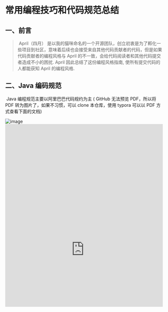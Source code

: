 # 常用编程技巧和代码规范总结

## 一、前言

> ​	April（四月） 是以我的猫咪命名的一个开源团队，创立初衷是为了孵化一些项目到社区，意味着后续也会接受来自其他代码贡献者的代码，但是如果代码贡献者的编程风格与 April 的不一致，会给代码阅读者和其他代码提交者造成不小的困扰. April 因此总结了这份编程风格指南, 使所有提交代码的人都能获知 April 的编程风格.



## 二、Java 编码规范

​	Java 编程规范主要以阿里巴巴代码规约为主 ( GitHub 无法预览 PDF，所以将 PDF 转为图片了，如果不习惯，可以 clone 本仓库，使用 typora 可以以 PDF 方式查看下面的文档)





<div style="width:100%;height:600px;overflow-x:auto;overflow-y:auto">
    <img src="https://github.com/april-projects/april-norm/blob/main/img/JavaDevelopmentManual(HuangshanEdition).png?raw=true" alt="image">
<div>





<embed id="pdfPlayer" src="https://cdn.mobaijun.com/pdf/JavaDevelopmentManual%28HuangshanEdition%29.pdf" type="application/pdf" width="100%" height="800" >

---


## 三、编程技巧（补充）

### 一、注释规范

* 禁用行尾注释
* 方法或常量，成员变量，禁单行注释，应使用文档注释
* 类注释模板

~~~java
/**
  *software：IntelliJ IDEA 2022.1
  *class name: ${NAME}
  *class description： ${END}
  *
  *@author (作者名称) ${DATE} ${TIME}
*/
~~~

* 枚举注释模板

~~~java
/**
  *software：IntelliJ IDEA 2022.1
  *enum name: ${NAME}
  *enum description： ${END}
  *
  *@author (作者名称) ${DATE} ${TIME}
*/
~~~

* 接口注释模板

~~~java
/**
  *software：IntelliJ IDEA 2022.1
  *interface name: ${NAME}
  *interface description： ${END}
  *接口描述： ${END}
  *
  *@author (作者名称) ${DATE} ${TIME}
*/
~~~

* 注解注释模板

~~~java
/**
  *software：IntelliJ IDEA 2022.1
  *annotation name: ${NAME}
  *annotation description： ${END}
  *
  *@author (作者名称) ${DATE} ${TIME}
*/
~~~

---



### 二、建表规范

* 遵循三大范式
* 复杂字段之间用 （_） 下划线相隔，如（create_time，user_name）
* 禁止使用外键关联
* 主键字段使用（bigint）类型，Java 对应类型使用 Long 类型
* 日期类型字段是 （datetime），Java对应 LocalDateTime 类型

---



### 三、查询规范

* 列表查询

> 所有的列表查询都需要添加排序，已最后添加的数据显示在第一列，以 bigint 类型作为排序字段，如（主键 id ）

* 操作集合尽量使用 stream 和 lambda 表达式,工具类地址（com.mobaijun.common.util.stream）

---



### 四、返回规范

> * 项目中定义了三个返回类，目录地址（com.mobaijun.common.result）
>   * AbstractTip<T> 泛型父类，返回值
>   * SuccessTip<T> 成功返回
>   * ErrorTip<T> 异常返回
> * 项目中返回只能在 controller 层进行操作，禁止在业务层（service）实行（AbstractTip/Success/Error）返回
> * 业务层如果需要异常处理，使用 throw new Exception("");

---



### 五、增删改查返回规范

  * 新增：返回 boolean 类型或 int 类型
  * 修改：返回 boolean 类型或 int 类型
  * 删除：返回 int 类型
  * 查询：返回 List<Entity> 类型或 Entity 类型
  * 批量：返回 int 类型

---



### 六、接口规范

  * 类定义信息为 @Api(tags = {"一级目录-二级目录-业务类型"}, description = "具体描述")
  * 查询使用：@GetMapping(value = "/${methodName}")
  * 新增使用：@PostMapping(value = "/${methodName}")
  * 修改使用：@PostMapping(value = "/${methodName}")
  * 单个删除：@DeleteMapping(value = "/${methodName}")
  * 批量删除：@DeleteMapping(value = "/${methodName}")

> 命名规则：
>
>  * 单个删除（singleDelete）
>  * 批量删除（batchDelete）
>  * 新增 （insert[Entity]）
>  * 修改 （update[Entity]）
>  * 查询 （select[Entity]List）

---



### 七、枚举定义规范

1. 枚举如果没有set方法，属性需要使用 final 定义；
2. 枚举每个字段需包含文档注释
3. 枚举属性全部定义为大写，多个单纯之间以下划线分割

~~~java
@Getter
@AllArgsConstructor
public enum NameType {
    /**
     * 名称
     */
    FACTORY_NAME("name");
    
    /**
     * 值
     */
    private final String value;
}
~~~

---



### 八、编码技巧

#### 成员变量

* 成员变量禁用 idea 告警关键字，例如
  * width、height



#### 异常处理

> 如遇到多资源关闭应使用（try-with-resources）语法

* 参考链接[传送地址](https://www.jianshu.com/p/258c5ce1a2bd)

~~~java
// 代码示例
public void readFile() throws FileNotFoundException {
    try (FileReader fr = new FileReader("d:/input.txt");BufferedReader br = new BufferedReader(fr)) {
        String s = "";
        while ((s = br.readLine()) != null) {
            System.out.println(s);
        }
    } catch (IOException e) {
        e.printStackTrace();
    }
}
~~~

---



## 四、代码提交规范

​	主要以 GitMoji 规范为主，[gitmoji](https://gitmoji.carloscuesta.me/) 是一个标准化和解释在GitHub提交消息上使用 [emoji](https://gitmoji.carloscuesta.me/) 的倡议。 [gitmoji](https://gitmoji.carloscuesta.me/) 是一个开源项目，专门规定了在 `github` 提交代码时应当遵循的 `emoji `规范，在 `git commit`上使用 `emoji` 提供了一种简单的方法，仅通过查看所使用的表情符号来确定提交的目的或意图。



​	在执行 `git commit` 指令时使用 `emoji` 图标为本次提交添加一个特别的图标， 这个本次提交的记录很容易突出重点，或者说光看图标就知道本次提交的目的。这样就方便在日后查看历史提交日子记录中快速的查找到对于的提交版本。由于有很多不同的表情符号，表情库更新后，没有一个可以帮助更轻松地使用表情符号的中文表情库列表。



​	提交示例，图标地址[传送门](https://gitmoji.dev/)

![](https://github.com/april-projects/april-norm/blob/main/img/image-20220608102324028.png?raw=true)
